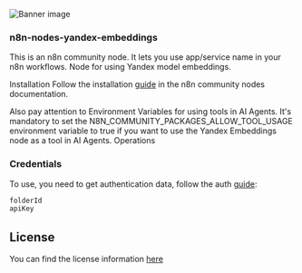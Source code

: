 ![Banner image](https://user-images.githubusercontent.com/10284570/173569848-c624317f-42b1-45a6-ab09-f0ea3c247648.png)

### n8n-nodes-yandex-embeddings
This is an n8n community node. It lets you use app/service name in your n8n workflows. Node for using Yandex model embeddings.

Installation
Follow the installation [guide](https://docs.n8n.io/integrations/community-nodes/installation/) in the n8n community nodes documentation.

Also pay attention to Environment Variables for using tools in AI Agents. It's mandatory to set the N8N_COMMUNITY_PACKAGES_ALLOW_TOOL_USAGE environment variable to true if you want to use the Yandex Embeddings node as a tool in AI Agents.
Operations
### Credentials
To use, you need to get authentication data, follow the auth [guide](https://yandex.cloud/ru/docs/foundation-models/api-ref/authentication):

```bash
folderId
apiKey
```

## License

You can find the license information [here](https://github.com/mkremnev/n8n-nodes-yandex-embeddings/blob/master/LICENSE.md)
